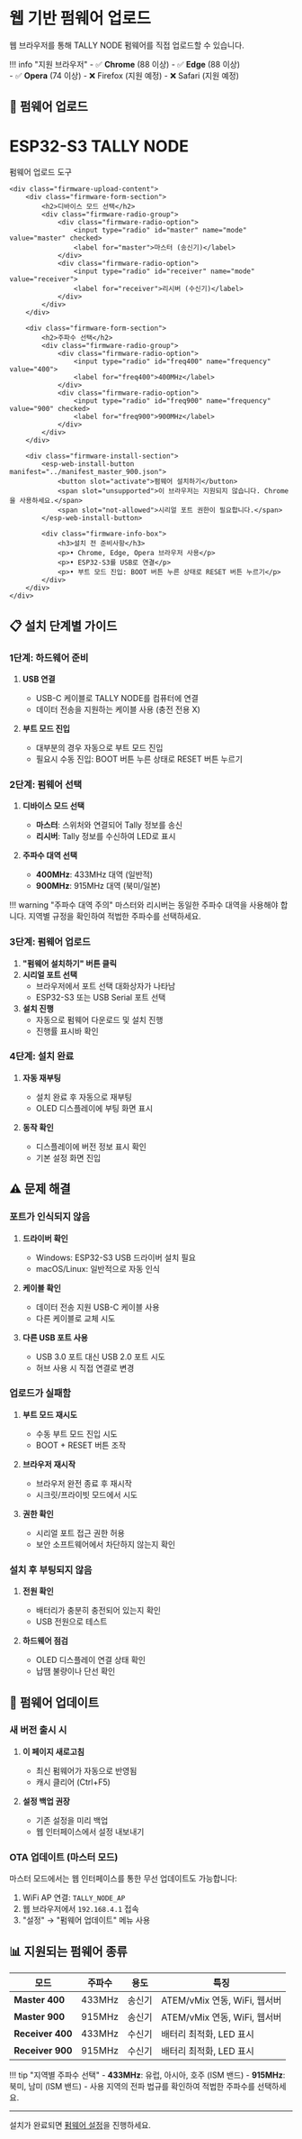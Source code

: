 # 웹 기반 펌웨어 업로드

웹 브라우저를 통해 TALLY NODE 펌웨어를 직접 업로드할 수 있습니다.

!!! info "지원 브라우저"
    - ✅ **Chrome** (88 이상)
    - ✅ **Edge** (88 이상)  
    - ✅ **Opera** (74 이상)
    - ❌ Firefox (지원 예정)
    - ❌ Safari (지원 예정)

## 🚀 펌웨어 업로드

<div class="firmware-upload-container">
    <div class="firmware-upload-header">
        <h1>ESP32-S3 TALLY NODE</h1>
        <div class="firmware-upload-subtitle">펌웨어 업로드 도구</div>
    </div>
    
    <div class="firmware-upload-content">
        <div class="firmware-form-section">
            <h2>디바이스 모드 선택</h2>
            <div class="firmware-radio-group">
                <div class="firmware-radio-option">
                    <input type="radio" id="master" name="mode" value="master" checked>
                    <label for="master">마스터 (송신기)</label>
                </div>
                <div class="firmware-radio-option">
                    <input type="radio" id="receiver" name="mode" value="receiver">
                    <label for="receiver">리시버 (수신기)</label>
                </div>
            </div>
        </div>

        <div class="firmware-form-section">
            <h2>주파수 선택</h2>
            <div class="firmware-radio-group">
                <div class="firmware-radio-option">
                    <input type="radio" id="freq400" name="frequency" value="400">
                    <label for="freq400">400MHz</label>
                </div>
                <div class="firmware-radio-option">
                    <input type="radio" id="freq900" name="frequency" value="900" checked>
                    <label for="freq900">900MHz</label>
                </div>
            </div>
        </div>
        
        <div class="firmware-install-section">
            <esp-web-install-button manifest="../manifest_master_900.json">
                <button slot="activate">펌웨어 설치하기</button>
                <span slot="unsupported">이 브라우저는 지원되지 않습니다. Chrome을 사용하세요.</span>
                <span slot="not-allowed">시리얼 포트 권한이 필요합니다.</span>
            </esp-web-install-button>
            
            <div class="firmware-info-box">
                <h3>설치 전 준비사항</h3>
                <p>• Chrome, Edge, Opera 브라우저 사용</p>
                <p>• ESP32-S3를 USB로 연결</p>
                <p>• 부트 모드 진입: BOOT 버튼 누른 상태로 RESET 버튼 누르기</p>
            </div>
        </div>
    </div>
</div>

## 📋 설치 단계별 가이드

### 1단계: 하드웨어 준비
1. **USB 연결**
   - USB-C 케이블로 TALLY NODE를 컴퓨터에 연결
   - 데이터 전송을 지원하는 케이블 사용 (충전 전용 X)

2. **부트 모드 진입**
   - 대부분의 경우 자동으로 부트 모드 진입
   - 필요시 수동 진입: BOOT 버튼 누른 상태로 RESET 버튼 누르기

### 2단계: 펌웨어 선택
1. **디바이스 모드 선택**
   - **마스터**: 스위처와 연결되어 Tally 정보를 송신
   - **리시버**: Tally 정보를 수신하여 LED로 표시

2. **주파수 대역 선택**
   - **400MHz**: 433MHz 대역 (일반적)
   - **900MHz**: 915MHz 대역 (북미/일본)

!!! warning "주파수 대역 주의"
    마스터와 리시버는 동일한 주파수 대역을 사용해야 합니다.
    지역별 규정을 확인하여 적법한 주파수를 선택하세요.

### 3단계: 펌웨어 업로드
1. **"펌웨어 설치하기" 버튼 클릭**
2. **시리얼 포트 선택**
   - 브라우저에서 포트 선택 대화상자가 나타남
   - ESP32-S3 또는 USB Serial 포트 선택
3. **설치 진행**
   - 자동으로 펌웨어 다운로드 및 설치 진행
   - 진행률 표시바 확인

### 4단계: 설치 완료
1. **자동 재부팅**
   - 설치 완료 후 자동으로 재부팅
   - OLED 디스플레이에 부팅 화면 표시

2. **동작 확인**
   - 디스플레이에 버전 정보 표시 확인
   - 기본 설정 화면 진입

## ⚠️ 문제 해결

### 포트가 인식되지 않음
1. **드라이버 확인**
   - Windows: ESP32-S3 USB 드라이버 설치 필요
   - macOS/Linux: 일반적으로 자동 인식

2. **케이블 확인**
   - 데이터 전송 지원 USB-C 케이블 사용
   - 다른 케이블로 교체 시도

3. **다른 USB 포트 사용**
   - USB 3.0 포트 대신 USB 2.0 포트 시도
   - 허브 사용 시 직접 연결로 변경

### 업로드가 실패함
1. **부트 모드 재시도**
   - 수동 부트 모드 진입 시도
   - BOOT + RESET 버튼 조작

2. **브라우저 재시작**
   - 브라우저 완전 종료 후 재시작
   - 시크릿/프라이빗 모드에서 시도

3. **권한 확인**
   - 시리얼 포트 접근 권한 허용
   - 보안 소프트웨어에서 차단하지 않는지 확인

### 설치 후 부팅되지 않음
1. **전원 확인**
   - 배터리가 충분히 충전되어 있는지 확인
   - USB 전원으로 테스트

2. **하드웨어 점검**
   - OLED 디스플레이 연결 상태 확인
   - 납땜 불량이나 단선 확인

## 🔄 펌웨어 업데이트

### 새 버전 출시 시
1. **이 페이지 새로고침**
   - 최신 펌웨어가 자동으로 반영됨
   - 캐시 클리어 (Ctrl+F5)

2. **설정 백업 권장**
   - 기존 설정을 미리 백업
   - 웹 인터페이스에서 설정 내보내기

### OTA 업데이트 (마스터 모드)
마스터 모드에서는 웹 인터페이스를 통한 무선 업데이트도 가능합니다:

1. WiFi AP 연결: `TALLY_NODE_AP`
2. 웹 브라우저에서 `192.168.4.1` 접속  
3. "설정" → "펌웨어 업데이트" 메뉴 사용

## 📊 지원되는 펌웨어 종류

| 모드 | 주파수 | 용도 | 특징 |
|------|--------|------|------|
| **Master 400** | 433MHz | 송신기 | ATEM/vMix 연동, WiFi, 웹서버 |
| **Master 900** | 915MHz | 송신기 | ATEM/vMix 연동, WiFi, 웹서버 |
| **Receiver 400** | 433MHz | 수신기 | 배터리 최적화, LED 표시 |
| **Receiver 900** | 915MHz | 수신기 | 배터리 최적화, LED 표시 |

!!! tip "지역별 주파수 선택"
    - **433MHz**: 유럽, 아시아, 호주 (ISM 밴드)
    - **915MHz**: 북미, 남미 (ISM 밴드)
    - 사용 지역의 전파 법규를 확인하여 적법한 주파수를 선택하세요.

---

설치가 완료되면 [펌웨어 설정](configuration.md)을 진행하세요.